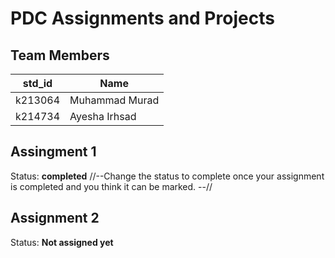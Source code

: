 # PDC Assignments and Projects
## Team Members
|std_id|Name|
|--------|-|
|k213064|Muhammad Murad|
|k214734|Ayesha Irhsad|
 

## Assingment 1 ##
Status: **completed**
//--Change the status to complete once your assignment is completed and you think it can be marked. --//

## Assignment 2 ##
Status: **Not assigned yet**
